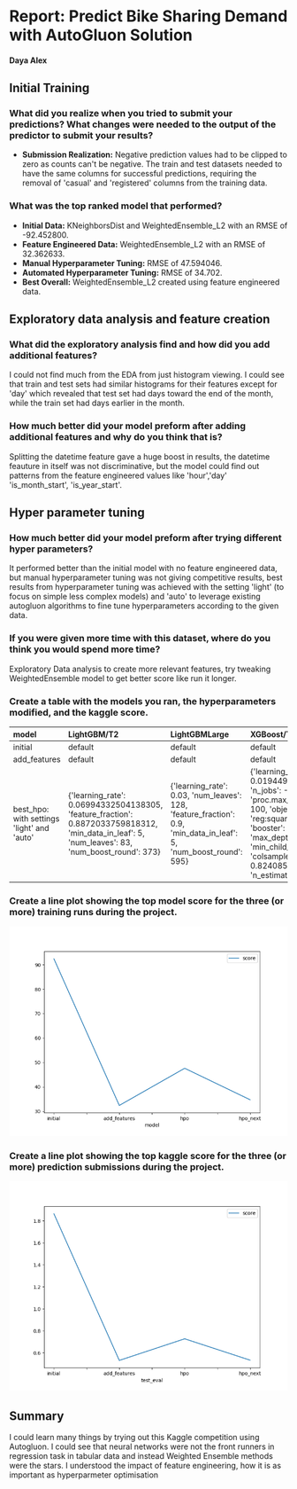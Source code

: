 # Report: Predict Bike Sharing Demand with AutoGluon Solution
#### Daya Alex

## Initial Training
### What did you realize when you tried to submit your predictions? What changes were needed to the output of the predictor to submit your results?
- **Submission Realization:** Negative prediction values had to be clipped to zero as counts can't be negative. The train and test datasets needed to have the same columns for successful predictions, requiring the removal of 'casual' and 'registered' columns from the training data.

### What was the top ranked model that performed?
- **Initial Data:** KNeighborsDist and WeightedEnsemble_L2 with an RMSE of -92.452800.
- **Feature Engineered Data:** WeightedEnsemble_L2 with an RMSE of 32.362633.
- **Manual Hyperparameter Tuning:** RMSE of 47.594046.
- **Automated Hyperparameter Tuning:** RMSE of 34.702.
- **Best Overall:** WeightedEnsemble_L2 created using feature engineered data.

## Exploratory data analysis and feature creation
### What did the exploratory analysis find and how did you add additional features?
I could not find much from the EDA from just histogram viewing. I could see that train and test sets had similar histograms for their features except for 'day' which revealed that test set had days toward the end of the month, while the train set had days earlier in the month.

### How much better did your model preform after adding additional features and why do you think that is?
Splitting the datetime feature gave a huge boost in results, the datetime feauture in itself was not discriminative, but the model could find out patterns from the feature engineered values like 'hour','day'
'is_month_start', 'is_year_start'.

## Hyper parameter tuning
### How much better did your model preform after trying different hyper parameters?
It performed better than the initial model with no feature engineered data, but manual hyperparameter tuning was not giving competitive results, best results from hyperparameter tuning was achieved with the setting 'light' (to focus on simple less complex models) and 'auto' to leverage existing autogluon algorithms to fine tune hyperparameters according to the given data.

### If you were given more time with this dataset, where do you think you would spend more time?
Exploratory Data analysis to create more relevant features, try tweaking WeightedEnsemble model to get better score like run it longer.

### Create a table with the models you ran, the hyperparameters modified, and the kaggle score.
| model                                      | LightGBM/T2                                                                                                                                     | LightGBMLarge                                                                                                      | XGBoost/T7                                                                                                                                                                                                                                        |   score |
|:-------------------------------------------|:------------------------------------------------------------------------------------------------------------------------------------------------|:-------------------------------------------------------------------------------------------------------------------|:--------------------------------------------------------------------------------------------------------------------------------------------------------------------------------------------------------------------------------------------------|--------:|
| initial                                    | default                                                                                                                                         | default                                                                                                            | default                                                                                                                                                                                                                                           | 1.8     |
| add_features                               | default                                                                                                                                         | default                                                                                                            | default                                                                                                                                                                                                                                           | 0.53127 |
| best_hpo: with settings 'light' and 'auto' | {'learning_rate': 0.06994332504138305, 'feature_fraction': 0.8872033759818312, 'min_data_in_leaf': 5, 'num_leaves': 83, 'num_boost_round': 373} | {'learning_rate': 0.03, 'num_leaves': 128, 'feature_fraction': 0.9, 'min_data_in_leaf': 5, 'num_boost_round': 595} | {'learning_rate': 0.019449795636786765, 'n_jobs': -1, 'proc.max_category_levels': 100, 'objective': 'reg:squarederror', 'booster': 'gbtree', 'max_depth': 8, 'min_child_weight': 1, 'colsample_bytree': 0.8240859360255985, 'n_estimators': 2038} | 0.5338  |				

### Create a line plot showing the top model score for the three (or more) training runs during the project.

![model_train_score.png](img/model_train_score.png)

### Create a line plot showing the top kaggle score for the three (or more) prediction submissions during the project.

![model_test_score.png](img/model_test_score.png)

## Summary
I could learn many things by trying out this Kaggle competition using Autogluon. I could see that neural networks were not the front runners in regression task in tabular data and instead Weighted Ensemble methods were the stars. I understood the impact of feature engineering, how it is as important as hyperparmeter optimisation
